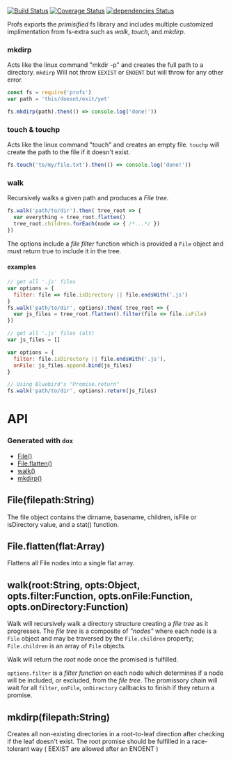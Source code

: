 [![Build Status](https://travis-ci.org/matutter/profs.svg?branch=master)](https://travis-ci.org/matutter/profs)
[![Coverage Status](https://coveralls.io/repos/github/matutter/profs/badge.svg?branch=master)](https://coveralls.io/github/matutter/profs?branch=master) [![dependencies Status](https://david-dm.org/matutter/profs/status.svg)](https://david-dm.org/matutter/profs)

Profs exports the _primisified_ fs library and includes multiple customized implimentation from fs-extra such as _walk_, _touch_, and _mkdirp_.

### mkdirp
Acts like the linux command "mkdir -p" and creates the full path to a directory. 
`mkdirp` Will not throw `EEXIST` or `ENOENT` but will throw for any other error.

```javascript
const fs = require('profs')
var path = 'this/doesnt/exit/yet'

fs.mkdirp(path).then(() => console.log('done!'))
```

### touch & touchp
Acts like the linux command "touch" and creates an empty file. `touchp` will create the path to the file if it doesn't exist.

```javascript
fs.touch('to/my/file.txt').then(() => console.log('done!'))
```

### walk
Recursively walks a given path and produces a _File tree_.

```javascript
fs.walk('path/to/dir').then( tree_root => {
  var everything = tree_root.flatten()
  tree_root.children.forEach(node => { /*...*/ })
})
```
The options include a _file filter_ function which is provided a `File` object and must return true to include it in the tree.

#### examples  
```javascript
// get all '.js' files
var options = {
  filter: file => file.isDirectory || file.endsWith('.js')
}
fs.walk('path/to/dir', options).then( tree_root => {
  var js_files = tree_root.flatten().filter(file => file.isFile)
})
```

```javascript
// get all '.js' files (alt)
var js_files = []

var options = {
  filter: file.isDirectory || file.endsWith('.js'),
  onFile: js_files.append.bind(js_files)
}

// Using Bluebird's "Promise.return"
fs.walk('path/to/dir', options).return(js_files)
```



# API
### Generated with `dox`

  - [File()](#filefilepathstring)
  - [File.flatten()](#fileflattenflatarray)
  - [walk()](#walkrootstringoptsobjectoptsfilterfunctionoptsonfilefunctionoptsondirectoryfunction)
  - [mkdirp()](#mkdirpfilepathstring)

## File(filepath:String)

  The file object contains the dirname, basename, children, isFile or isDirectory value, and a stat() function.

## File.flatten(flat:Array)

  Flattens all File nodes into a single flat array.

## walk(root:String, opts:Object, opts.filter:Function, opts.onFile:Function, opts.onDirectory:Function)

  Walk will recursively walk a directory structure creating a _file tree_ as it progresses.
  	The _file tree_ is a composite of _"nodes"_ where each node is a `File` object and may be traversed by the `File.children` property;
  	`File.children` is an array of `File` objects.    
  
  Walk will return the _root_ node once the promised is fulfilled.    
  	
  `options.filter` is a _filter function_ on each node which determines if a node will be included, or excluded, from the _file tree_.
  	The promissory chain will wait for all `filter`, `onFile`, `onDirectory` callbacks to finish if they return a promise.

## mkdirp(filepath:String)

  Creates all non-existing directories in a root-to-leaf direction after checking if the leaf doesn't exist.
  The root promise should be fulfilled in a race-tolerant way ( EEXIST are allowed after an ENOENT )
